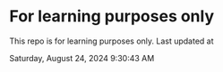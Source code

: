 # For learning purposes only
This repo is for learning purposes only.
Last updated at

Saturday, August 24, 2024 9:30:43 AM

